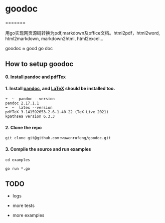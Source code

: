 # goodoc
=======

用go实现网页源码转换为pdf,markdown及office文档。html2pdf，html2word, html2markdown, markdown2html, html2excel...

goodoc ≈ good go doc



## How to setup goodoc

#### 0. Install pandoc and pdfTex

#### 1. Install [pandoc](https://pandoc.org/installing.html), and [LaTeX](https://tug.org/mactex/) should be installed  too.

```
➜  ~  pandoc --version
pandoc 2.17.1.1
➜  ~  latex --version
pdfTeX 3.141592653-2.6-1.40.22 (TeX Live 2021)
kpathsea version 6.3.3
```

#### 2. Clone the repo 

```
git clone git@github.com:wuwenrufeng/goodoc.git
```

#### 3. Compile the source and run examples

```
cd examples

go run *.go
```


## TODO

- logs

- more tests

- more examples
